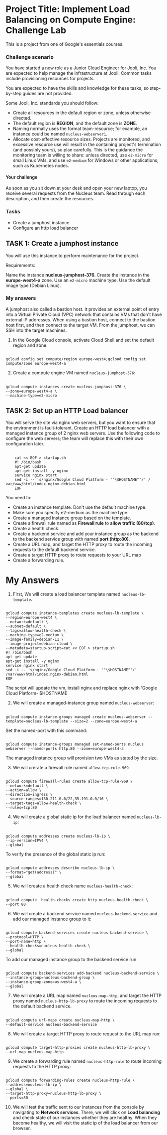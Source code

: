 
# Project Title: Implement Load Balancing on Compute Engine: Challenge Lab

This is a project from one of Google's essentials courses.

### Challenge scenario
You have started a new role as a Junior Cloud Engineer for Jooli, Inc. You are expected to help manage the infrastructure at Jooli. Common tasks include provisioning resources for projects.

You are expected to have the skills and knowledge for these tasks, so step-by-step guides are not provided.

Some Jooli, Inc. standards you should follow:

- Create all resources in the default region or zone, unless otherwise directed. 
- The default region is **REGION**, and the default zone is **ZONE**.
- Naming normally uses the format team-resource; for example, an instance could be named `nucleus-webserver1`.
- Allocate cost-effective resource sizes. Projects are monitored, and excessive resource use will result in the containing project's termination (and possibly yours), so plan carefully. 
This is the guidance the monitoring team is willing to share: unless directed, use `e2-micro` for small Linux VMs, and use `e2-medium` for Windows or other applications, such as Kubernetes nodes.

#### Your challenge
As soon as you sit down at your desk and open your new laptop, you receive several requests from the Nucleus team. Read through each description, and then create the resources.

### Tasks
- Create a jumphost instance
- Configure an http load balancer

## TASK 1: Create a jumphost instance

You will use this instance to perform maintenance for the project.

Requirements:

Name the instance **nucleus-jumphost-376**.
Create the instance in the **europe-west4-a**  zone.
Use an `e2-micro` machine type.
Use the default image type (Debian Linux).

### My answers
A jumphost also called a bastion host. It provides an external point of entry into a Virtual Private Cloud (VPC) network that contains VMs that don't have external IP addresses. When using a bastion host, connect to the bastion host first, and then connect to the target VM. From the jumphost, we can SSH into the target machines.



1. In the Google Cloud console, activate Cloud Shell and set the default region and zone.
##
    gcloud config set compute/region europe-west4;gcloud config set compute/zone europe-west4-a

2. Create a compute engine VM named `nucleus-jumphost-376`:

##
    gcloud compute instances create nucleus-jumphost-376 \
    --zone=europe-west4-a \
    --machine-type=e2-micro 
       
        
        

    

## TASK 2: Set up an HTTP Load balancer

You will serve the site via nginx web servers, but you want to ensure that the environment is fault-tolerant. Create an HTTP load balancer with a managed instance group of 2 nginx web servers. Use the following code to configure the web servers; the team will replace this with their own configuration later.

##
        cat << EOF > startup.sh
        #! /bin/bash
        apt-get update
        apt-get install -y nginx
        service nginx start
        sed -i -- 's/nginx/Google Cloud Platform - '"\$HOSTNAME"'/' /       var/www/html/index.nginx-debian.html
        EOF  


You need to:

- Create an instance template. Don't use the default machine type. 
- Make sure you specify e2-medium as the machine type.
- Create a managed instance group based on the template.
- Create a firewall rule named as **Firewall rule** to **allow traffic (80/tcp)**.
- Create a health check.
- Create a backend service and add your instance group as the backend to the backend service group with named **port (http:80)**.
- Create a URL map, and target the HTTP proxy to route the incoming requests to the default backend service.
- Create a target HTTP proxy to route requests to your URL map
- Create a forwarding rule.

# My Answers
1. First, We will create a load balancer template named `nucleus-lb-template`.

##
    gcloud compute instance-templates create nucleus-lb-template \
    --region=europe-west4 \
    --network=default \
    --subnet=default \
    --tags=allow-health-check \
    --machine-type=e2-medium \
    --image-family=debian-11 \
    --image-project=debian-cloud \
    --metadata=startup-script=cat << EOF > startup.sh
    #! /bin/bash
    apt-get update
    apt-get install -y nginx
    service nginx start
    sed -i -- 's/nginx/Google Cloud Platform - '"\$HOSTNAME"'/' /var/www/html/index.nginx-debian.html
    EOF


The script will update the vm, install nginx and replace nginx with 'Google Cloud Platform- $HOSTNAME


2. We will create a managed-instance group named `nucleus-webserver`:
##
    gcloud compute instance-groups managed create nucleus-webserver --template=nucleus-lb-template --size=2 --zone=europe-west4-a

Set the named-port with this command:
##
    gcloud compute instance-groups managed set-named-ports nucleus webserver --named-ports http:80 --zone=europe-west4-a

The managed instance group will provision two VMs as stated by the size.

3. We will crerate a firewall rule named `allow-tcp-rule-969`
##
    gcloud compute firewall-rules create allow-tcp-rule-969 \
    --network=default \
    --action=allow \
    --direction=ingress \
    --source-ranges=130.211.0.0/22,35.191.0.0/16 \
    --target-tags=allow-health-check \
    --rules=tcp:80
          

4. We will create a global static ip for the load balancer named `nucleus-lb-ip`:
##
    gcloud compute addresses create nucleus-lb-ip \
    --ip-version=IPV4 \
    --global



To verify the presence of the global static ip run:

##
    gcloud compute addresses describe nucleus-lb-ip \
    --format="get(address)" \
    --global



5. We will create a health check name `nucleus-health-check`:
##
    gcloud compute  health-checks create http nucleus-health-check \
    --port 80

6. We will create a backend service named `nucleus-backend-service` and add our managed instance group to it:
##
    gcloud compute backend-services create nucleus-backend-service \
    --protocol=HTTP \
    --port-name=http \
    --health-checks=nucleus-health-check \
    --global

To add our managed instance group to the backend service run:
##
    gcloud compute backend-services add-backend nucleus-backend-service \
    --instance-group=nucleus-backend-group \
    --instance-group-zone=us-west4-a \
    --global

7. We will create a URL map named `nucleus-map-http`, and target the HTTP proxy named `nucleus-http-lb-proxy` to route the incoming requests to the default backend service.
##
    gcloud compute url-maps create nucleus-map-http \
    --default-service nucleus-backend-service


8. We will create a target HTTP proxy to route request to the URL map run:
##
    gcloud compute target-http-proxies create nucleus-http-lb-proxy \
    --url-map nucleus-map-http

9. We create a forwarding rule named `nucleus-http-rule` to route incoming requests to the HTTP proxy:
##
    gcloud compute forwarding-rules create nucleus-http-rule \
    --address=nucleus-lb-ip \
    --global \
    --target-http-proxy=nucleus-http-lb-proxy \
    --ports=80


10. We will test the traffic sent to our instances from the console by navigating to **Network services**. There, we will click on **Load balancing** and check state of our instances whether they are healthy. When they become healthy, we will visit the static ip of the load balancer from our browser.


